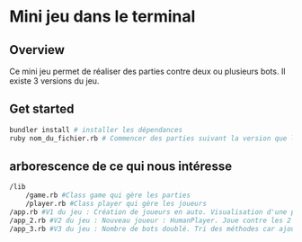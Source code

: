 # Mini jeu dans le terminal

## Overview

Ce mini jeu permet de réaliser des parties contre deux ou plusieurs bots. Il existe 3 versions du jeu.

## Get started

````sh
bundler install # installer les dépendances
ruby nom_du_fichier.rb # Commencer des parties suivant la version que l'on veut tester
````

## arborescence de ce qui nous intéresse

````sh
/lib
    /game.rb #Class game qui gère les parties
    /player.rb #Class player qui gère les joueurs
/app.rb #V1 du jeu : Création de joueurs en auto. Visualisation d'une partie auto entre deux bots.
/app_2.rb #V2 du jeu : Nouveau joueur : HumanPlayer. Joue contre les 2 bots.
/app_3.rb #V3 du jeu : Nombre de bots doublé. Tri des méthodes car ajout de la class Game.
````
